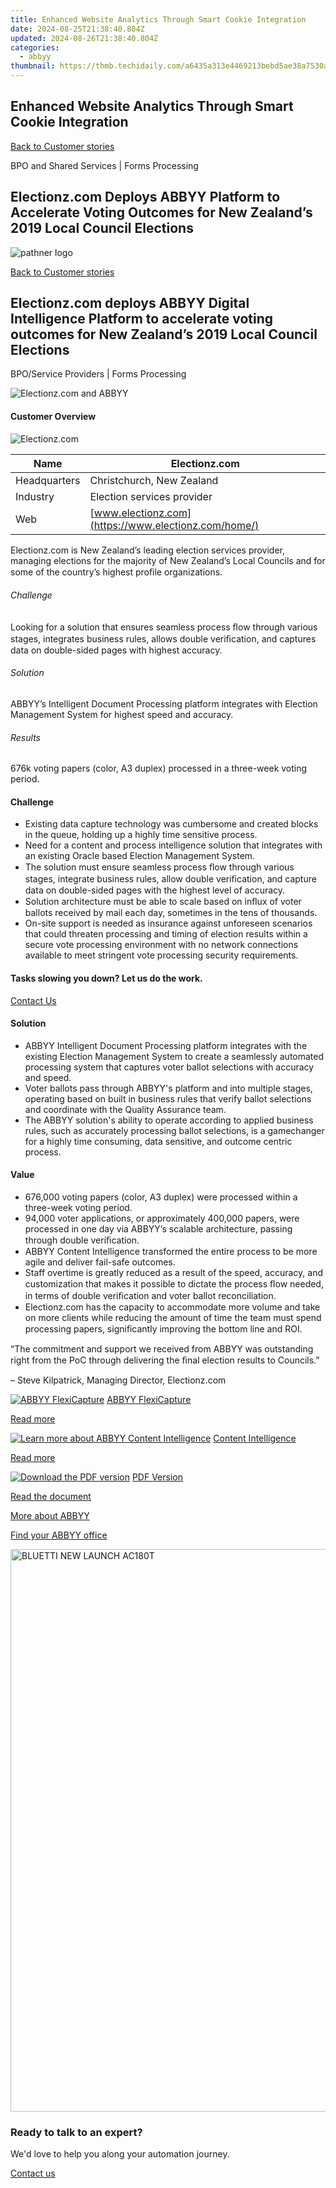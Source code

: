 ```yaml
---
title: Enhanced Website Analytics Through Smart Cookie Integration
date: 2024-08-25T21:38:40.804Z
updated: 2024-08-26T21:38:40.804Z
categories:
  - abbyy
thumbnail: https://thmb.techidaily.com/a6435a313e4469213bebd5ae38a7530a7b0364be00feda91bc9b60c48edb8ed3.jpg
---
```


## Enhanced Website Analytics Through Smart Cookie Integration

[Back to Customer stories](https://tools.techidaily.com/abbyy/products/)

BPO and Shared Services | Forms Processing

## Electionz.com Deploys ABBYY Platform to Accelerate Voting Outcomes for New Zealand’s 2019 Local Council Elections

![pathner logo](https://content.abbyy.com/-/media/project/abbyy/abbyy/logos-white/en/125528.png?h=40&iar=0&w=120)

[Back to Customer stories](https://tools.techidaily.com/abbyy/products/)

## Electionz.com deploys ABBYY Digital Intelligence Platform to accelerate voting outcomes for New Zealand’s 2019 Local Council Elections

BPO/Service Providers | Forms Processing 

![Electionz.com and ABBYY](https://static1.abbyy.com/abbyycommedia/29322/09-electionz-cover-556x303.jpg) 

#### Customer Overview

![Electionz.com](https://static4.abbyy.com/abbyycommedia/29321/electionz-logo-210x47.jpg) 

| Name         | Electionz.com                                        |
| ------------ | ---------------------------------------------------- |
| Headquarters | Christchurch, New Zealand                            |
| Industry     | Election services provider                           |
| Web          | [www.electionz.com](https://www.electionz.com/home/) |

Electionz.com is New Zealand’s leading election services provider, managing elections for the majority of New Zealand’s Local Councils and for some of the country’s highest proﬁle organizations.

###### Challenge

Looking for a solution that ensures seamless process ﬂow through various stages, integrates business rules, allows double veriﬁcation, and captures data on double-sided pages with highest accuracy.

###### Solution

ABBYY’s Intelligent Document Processing platform integrates with Election Management System for highest speed and accuracy.

###### Results

676k voting papers (color, A3 duplex) processed in a three-week voting period.

#### Challenge

* Existing data capture technology was cumbersome and created blocks in the queue, holding up a highly time sensitive process.
* Need for a content and process intelligence solution that integrates with an existing Oracle based Election Management System.
* The solution must ensure seamless process ﬂow through various stages, integrate business rules, allow double veriﬁcation, and capture data on double-sided pages with the highest level of accuracy.
* Solution architecture must be able to scale based on inﬂux of voter ballots received by mail each day, sometimes in the tens of thousands.
* On-site support is needed as insurance against unforeseen scenarios that could threaten processing and timing of election results within a secure vote processing environment with no network connections available to meet stringent vote processing security requirements.

#### Tasks slowing you down? Let us do the work.  

[Contact Us](https://tools.techidaily.com/abbyy/products/) 

#### Solution

* ABBYY Intelligent Document Processing platform integrates with the existing Election Management System to create a seamlessly automated processing system that captures voter ballot selections with accuracy and speed.
* Voter ballots pass through ABBYY's platform and into multiple stages, operating based on built in business rules that verify ballot selections and coordinate with the Quality Assurance team.
* The ABBYY solution's ability to operate according to applied business rules, such as accurately processing ballot selections, is a gamechanger for a highly time consuming, data sensitive, and outcome centric process.

#### Value

* 676,000 voting papers (color, A3 duplex) were processed within a three-week voting period.
* 94,000 voter applications, or approximately 400,000 papers, were processed in one day via ABBYY’s scalable architecture, passing through double veriﬁcation.
* ABBYY Content Intelligence transformed the entire process to be more agile and deliver fail-safe outcomes.
* Staff overtime is greatly reduced as a result of the speed, accuracy, and customization that makes it possible to dictate the process ﬂow needed, in terms of double veriﬁcation and voter ballot reconciliation.
* Electionz.com has the capacity to accommodate more volume and take on more clients while reducing the amount of time the team must spend processing papers, signiﬁcantly improving the bottom line and ROI.

 “The commitment and support we received from ABBYY was outstanding right from the PoC through delivering the ﬁnal election results to Councils.”

 – Steve Kilpatrick, Managing Director, Electionz.com

[![ABBYY FlexiCapture](https://static2.abbyy.com/abbyycommedia/21380/4-flexicapture.jpg)](https://tools.techidaily.com/abbyy/products/) [ABBYY FlexiCapture](https://tools.techidaily.com/abbyy/products/) 

[Read more](https://tools.techidaily.com/abbyy/products/) 

[![Learn more about ABBYY Content Intelligence](https://static2.abbyy.com/abbyycommedia/24337/mailroom_automation_360x162.jpg)](https://tools.techidaily.com/abbyy/products/) [Content Intelligence](https://tools.techidaily.com/abbyy/products/) 

[Read more](https://tools.techidaily.com/abbyy/products/) 

[![Download the PDF version](https://static2.abbyy.com/abbyycommedia/29324/09c-electionz-cover-360x162.jpg)](https://static1.abbyy.com/abbyycommedia/29280/electionz-customer-story-en-12805.pdf "PDF Version") [PDF Version](https://static1.abbyy.com/abbyycommedia/29280/electionz-customer-story-en-12805.pdf "PDF Version") 

[Read the document](https://static1.abbyy.com/abbyycommedia/29280/electionz-customer-story-en-12805.pdf "PDF Version") 

[More about ABBYY](https://tools.techidaily.com/abbyy/products/) 

[Find your ABBYY office](https://tools.techidaily.com/abbyy/products/) 

<!-- affiliate ads begin -->
<a href="https://bluettide.pxf.io/c/5597632/2042332/17092" target="_top" id="2042332"><img src="//a.impactradius-go.com/display-ad/17092-2042332" border="0" alt="BLUETTI NEW LAUNCH AC180T" width="960" height="900"/></a><img height="0" width="0" src="https://imp.pxf.io/i/5597632/2042332/17092" style="position:absolute;visibility:hidden;" border="0" />
<!-- affiliate ads end -->
### Ready to talk to an expert?

We'd love to help you along your automation journey.

[Contact us](https://tools.techidaily.com/abbyy/products/)

<ins class="adsbygoogle"
     style="display:block"
     data-ad-format="autorelaxed"
     data-ad-client="ca-pub-7571918770474297"
     data-ad-slot="1223367746"></ins>



<ins class="adsbygoogle"
     style="display:block"
     data-ad-client="ca-pub-7571918770474297"
     data-ad-slot="8358498916"
     data-ad-format="auto"
     data-full-width-responsive="true"></ins>


